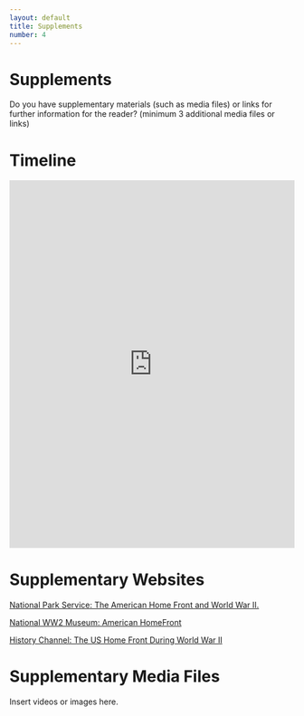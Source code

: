 ```yaml
---
layout: default
title: Supplements
number: 4
---
```


# Supplements

Do you have supplementary materials (such as media files) or links for further information for the reader? (minimum 3 additional media files or links)

# Timeline

<iframe class='timeline-iframe' src='https://cdn.knightlab.com/libs/timeline3/latest/embed/index.html?source=12ZNkEbnN4RnsWLrW2Ekpz2cQV_2QA-3WgJTP4WUKduk&font=Default&lang=en&initial_zoom=2&height=650' width='100%' height='650' webkitallowfullscreen mozallowfullscreen allowfullscreen frameborder='0'></iframe>

# Supplementary Websites

[National Park Service: The American Home Front and World War II.
](https://www.nps.gov/articles/000/the-american-home-front-and-world-war-ii.htm)

[National WW2 Museum: American HomeFront](https://www.nationalww2museum.org/war/articles/home-front)

[History Channel: The US Home Front During World War II](https://www.history.com/topics/world-war-ii/us-home-front-during-world-war-ii)

# Supplementary Media Files

Insert videos or images here.

